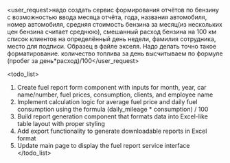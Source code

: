<user_request>надо создать сервис формирования отчётов по бензину с возможностью ввода месяца отчёта, года, названия автомобиля, номер автомобиля, средняя стоимость бензина за месяц(из нескольких цен бензина считает среднюю), смешанный расход бензина на 100 км список клиентов на определённый день недели, фамилия сотрудника, место для подписи. Образец в файле экселя. Надо делать точно такое форматирование. количество топлива за день высчитываем по формуле (пробег за день*расход)/100</user_request>

<todo_list>
1. Create fuel report form component with inputs for month, year, car name/number, fuel prices, consumption, clients, and employee name
2. Implement calculation logic for average fuel price and daily fuel consumption using the formula (daily_mileage * consumption) / 100
3. Build report generation component that formats data into Excel-like table layout with proper styling
4. Add export functionality to generate downloadable reports in Excel format
5. Update main page to display the fuel report service interface
</todo_list>